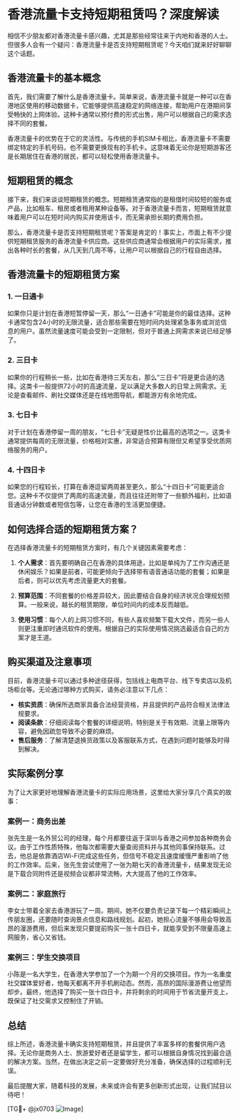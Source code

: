 # 香港流量卡支持短期租赁吗？深度解读

相信不少朋友都对香港流量卡感兴趣，尤其是那些经常往来于内地和香港的人士。但很多人会有一个疑问：香港流量卡是否支持短期租赁呢？今天咱们就来好好聊聊这个话题。

## 香港流量卡的基本概念

首先，我们需要了解什么是香港流量卡。简单来说，香港流量卡就是一种可以在香港地区使用的移动数据卡，它能够提供高速稳定的网络连接，帮助用户在港期间享受畅快的上网体验。这种卡通常以预付费的形式出售，用户可以根据自己的需求选择不同的套餐。

香港流量卡的优势在于它的灵活性。与传统的手机SIM卡相比，香港流量卡不需要绑定特定的手机号码，也不需要更换现有的手机卡。这意味着无论你是短期游客还是长期居住在香港的居民，都可以轻松使用香港流量卡。

## 短期租赁的概念

接下来，我们来谈谈短期租赁的概念。短期租赁通常指的是租借时间较短的服务或产品，比如租车、租房或者租用某种设备等。对于香港流量卡而言，短期租赁就意味着用户可以在短时间内购买并使用该卡，而无需承担长期的费用负担。

那么，香港流量卡是否支持短期租赁呢？答案是肯定的！事实上，市面上有不少提供短期租赁服务的香港流量卡供应商。这些供应商通常会根据用户的实际需求，推出各种时长的套餐，从几天到几周不等，让用户可以根据自己的行程自由选择。

## 香港流量卡的短期租赁方案

### 1. 一日通卡

如果你只是计划在香港短暂停留一天，那么“一日通卡”可能是你的最佳选择。这种卡通常包含24小时的无限流量，适合那些需要在短时间内处理紧急事务或浏览信息的用户。虽然流量速度可能会受到一定限制，但对于普通上网需求来说已经足够了。

### 2. 三日卡

如果你的行程稍长一些，比如在香港待三天左右，那么“三日卡”将是更合适的选择。这类卡一般提供72小时的高速流量，足以满足大多数人的日常上网需求。无论是查看邮件、刷社交媒体还是在线地图导航，都能游刃有余地完成。

### 3. 七日卡

对于计划在香港停留一周的朋友，“七日卡”无疑是性价比最高的选项之一。这类卡通常提供每周的无限流量，价格相对实惠，非常适合预算有限但又希望享受优质网络服务的用户。

### 4. 十四日卡

如果您的行程较长，打算在香港逗留两周甚至更久，那么“十四日卡”可能更适合您。这种卡不仅提供了两周的高速流量，而且往往还附带了一些额外福利，比如语音通话分钟数或者短信包等，让您在香港的生活更加便捷。

## 如何选择合适的短期租赁方案？

在选择香港流量卡的短期租赁方案时，有几个关键因素需要考虑：

1. **个人需求**：首先要明确自己在香港的具体用途，比如是单纯为了工作沟通还是休闲娱乐？如果是前者，可能更倾向于选择带有语音通话功能的套餐；如果是后者，则可以优先考虑流量更大的套餐。

2. **预算范围**：不同套餐的价格差异较大，因此要结合自身的经济状况合理规划预算。一般来说，越长的租赁期限，单位时间内的成本反而越低。

3. **使用习惯**：每个人的上网习惯不同，有些人喜欢频繁下载大文件，而另一些人则更注重即时通讯软件的使用。根据自己的实际使用情况挑选最适合自己的方案才是王道。

## 购买渠道及注意事项

目前，香港流量卡可以通过多种途径获得，包括线上电商平台、线下专卖店以及机场柜台等。无论通过哪种方式购买，请务必注意以下几点：

- **核实资质**：确保所选商家具备合法经营资格，并且提供的产品符合相关法律法规要求。
- **阅读条款**：仔细阅读每个套餐的详细说明，特别是关于有效期、流量上限等内容，避免因疏忽导致不必要的麻烦。
- **售后服务**：了解清楚退换货政策以及客服联系方式，在遇到问题时能够及时得到解决。

## 实际案例分享

为了让大家更好地理解香港流量卡的实际应用场景，这里给大家分享几个真实的故事：

### 案例一：商务出差

张先生是一名外贸公司的经理，每个月都要往返于深圳与香港之间参加各种商务会议。由于工作性质特殊，他每次都需要大量查阅资料并与其他同事保持联系。过去，他总是依靠酒店Wi-Fi完成这些任务，但信号不稳定且速度缓慢严重影响了他的工作效率。后来，张先生尝试使用了一张为期七天的香港流量卡，结果发现无论是下载合同附件还是视频会议都非常流畅，大大提高了他的工作效率。

### 案例二：家庭旅行

李女士带着全家去香港游玩了一周。期间，她不仅要负责记录下每一个精彩瞬间上传朋友圈，还要随时查询景点信息和路线规划。起初，她担心流量不够用会导致高昂的漫游费用，但后来发现只要提前购买一张十四日卡，就能享受到不限量高速上网服务，省心又省钱。

### 案例三：学生交换项目

小陈是一名大学生，在香港大学参加了一个为期一个月的交换项目。作为一名重度社交媒体爱好者，他每天都离不开手机刷动态。然而，高昂的国际漫游费让他望而却步。最终，他选择了购买一张十四日卡，并将剩余的时间用于节省流量开支上，既保证了社交需求又控制住了开销。

## 总结

综上所述，香港流量卡确实支持短期租赁，并且提供了丰富多样的套餐供用户选择。无论你是商务人士、旅游爱好者还是留学生，都可以根据自身情况找到最合适的解决方案。当然，在做出决定之前一定要做好充分准备，确保选择的过程顺利无误。

最后提醒大家，随着科技的发展，未来或许会有更多创新形式出现，让我们拭目以待吧！

[TG💪+ @jx0703 ![Image](https://github.com/user-attachments/assets/dbca1d08-cadb-493c-b0ec-ad6f7a83f270)]
